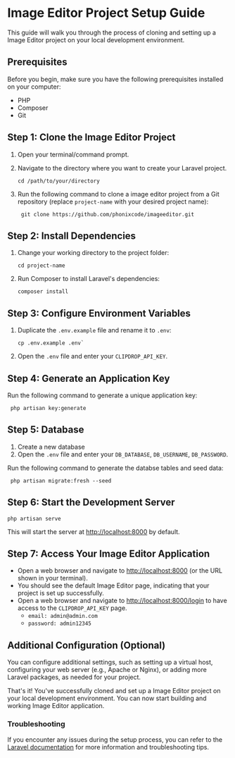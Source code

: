 # Image Editor Project Setup Guide

This guide will walk you through the process of cloning and setting up a Image Editor project on your local development environment.

## Prerequisites

Before you begin, make sure you have the following prerequisites installed on your computer:

- PHP
- Composer
- Git

## Step 1: Clone the Image Editor Project

1. Open your terminal/command prompt.
2. Navigate to the directory where you want to create your Laravel project.

    ```shell
    cd /path/to/your/directory

3. Run the following command to clone a image editor project from a Git repository (replace `project-name` with your desired project name):  

   ```shell
    git clone https://github.com/phonixcode/imageeditor.git

## Step 2: Install Dependencies

1. Change your working directory to the project folder:

    ```shell
    cd project-name

2. Run Composer to install Laravel's dependencies:

    ```shell
    composer install

## Step 3: Configure Environment Variables

1. Duplicate the `.env.example` file and rename it to `.env`:

    ```shell
    cp .env.example .env`

2. Open the `.env` file and enter your `CLIPDROP_API_KEY`.

## Step 4: Generate an Application Key

Run the following command to generate a unique application key:

     php artisan key:generate

## Step 5: Database

1. Create a new database 
2. Open the `.env` file and enter your `DB_DATABASE`, `DB_USERNAME`, `DB_PASSWORD`.

Run the following command to generate the databse tables and seed data:

     php artisan migrate:fresh --seed

## Step 6: Start the Development Server

    php artisan serve

This will start the server at <http://localhost:8000> by default.

## Step 7: Access Your Image Editor Application

- Open a web browser and navigate to <http://localhost:8000> (or the URL shown in your terminal).
- You should see the default Image Editor page, indicating that your project is set up successfully.
- Open a web browser and navigate to <http://localhost:8000/login> to have access to the `CLIPDROP_API_KEY` page.
     - `email: admin@admin.com`
     - `password: admin12345`

## Additional Configuration (Optional)

You can configure additional settings, such as setting up a virtual host, configuring your web server (e.g., Apache or Nginx), or adding more Laravel packages, as needed for your project.

That's it! You've successfully cloned and set up a Image Editor project on your local development environment. You can now start building and working Image Editor application.

### Troubleshooting

If you encounter any issues during the setup process, you can refer to the <a href="https://laravel.com/docs/">Laravel documentation</a> for more information and troubleshooting tips.
